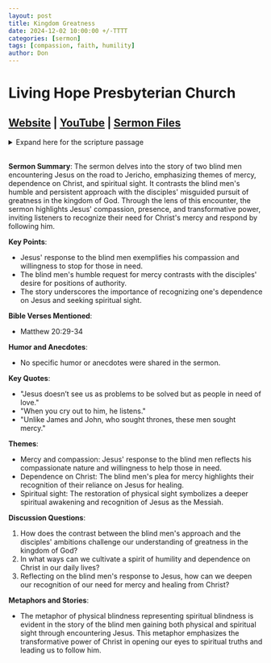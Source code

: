 ```yaml
---
layout: post
title: Kingdom Greatness
date: 2024-12-02 10:00:00 +/-TTTT
categories: [sermon]
tags: [compassion, faith, humility]
author: Don
---
```


# Living Hope Presbyterian Church 

## [Website](https://www.livinghopepresbyterian.org/) | [YouTube](https://www.youtube.com/@LivingHopePresbyterianChurch) | [Sermon Files](https://github.com/jobian-ai/LHP-Sermons/tree/f541cdd7fade61b0d743fa669909c2fa05a46ba1/sermons/24-12-02)

<details closed>
  <summary>Expand here for the scripture passage</summary>
<br/><br/><i>Matthew 20: 29 And as they went out of Jericho, a great crowd followed him. 30 And behold, there were two blind men sitting by the roadside, and when they heard that Jesus was passing by, they cried out, “Lord, have mercy on us, Son of David!” 31 The crowd rebuked them, telling them to be silent, but they cried out all the more, “Lord, have mercy on us, Son of David!” 32 And stopping, Jesus called them and said, “What do you want me to do for you?” 33 They said to him, “Lord, let our eyes be opened.” 34 And Jesus in pity touched their eyes, and immediately they recovered their sight and followed him.
<br/><br/></i>
ESV: The Holy Bible, English Standard Version ©2011 Crossway Bibles, a division of Good News Publishers.  All rights reserved.
<br/><br/>
</details>
<br/>

**Sermon Summary**:
The sermon delves into the story of two blind men encountering Jesus on the road to Jericho, emphasizing themes of mercy, dependence on Christ, and spiritual sight. It contrasts the blind men's humble and persistent approach with the disciples' misguided pursuit of greatness in the kingdom of God. Through the lens of this encounter, the sermon highlights Jesus' compassion, presence, and transformative power, inviting listeners to recognize their need for Christ's mercy and respond by following him.

**Key Points**:

- Jesus' response to the blind men exemplifies his compassion and willingness to stop for those in need.
- The blind men's humble request for mercy contrasts with the disciples' desire for positions of authority.
- The story underscores the importance of recognizing one's dependence on Jesus and seeking spiritual sight.

**Bible Verses Mentioned**:

- Matthew 20:29-34

**Humor and Anecdotes**:

- No specific humor or anecdotes were shared in the sermon.

**Key Quotes**:

- "Jesus doesn’t see us as problems to be solved but as people in need of love."
- "When you cry out to him, he listens."
- "Unlike James and John, who sought thrones, these men sought mercy."

**Themes**:

- Mercy and compassion: Jesus' response to the blind men reflects his compassionate nature and willingness to help those in need.
- Dependence on Christ: The blind men's plea for mercy highlights their recognition of their reliance on Jesus for healing.
- Spiritual sight: The restoration of physical sight symbolizes a deeper spiritual awakening and recognition of Jesus as the Messiah.

**Discussion Questions**:

1. How does the contrast between the blind men's approach and the disciples' ambitions challenge our understanding of greatness in the kingdom of God?
2. In what ways can we cultivate a spirit of humility and dependence on Christ in our daily lives?
3. Reflecting on the blind men's response to Jesus, how can we deepen our recognition of our need for mercy and healing from Christ?

**Metaphors and Stories**:

- The metaphor of physical blindness representing spiritual blindness is evident in the story of the blind men gaining both physical and spiritual sight through encountering Jesus. This metaphor emphasizes the transformative power of Christ in opening our eyes to spiritual truths and leading us to follow him.

